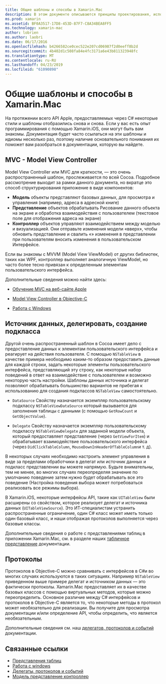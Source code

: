 ```yaml
---
title: Общие шаблоны и способы в Xamarin.Mac
description: В этом документе описываются принципы проектирования, используемые при создании приложений Xamarin.Mac. В нем описывается шаблон model-view-controller, источника и делегат шаблоны данных и протоколов.
ms.prod: xamarin
ms.assetid: BF0A3517-17D8-453D-87F7-C8A34BEA8FF5
ms.technology: xamarin-mac
author: lobrien
ms.author: laobri
ms.date: 06/17/2016
ms.openlocfilehash: b4266582ce0cec522e207cd06987f2d0eeff8b2d
ms.sourcegitcommit: 4b402d1c508fa84e4fc3171a6e43b811323948fc
ms.translationtype: MT
ms.contentlocale: ru-RU
ms.lasthandoff: 04/23/2019
ms.locfileid: "61090898"
---
```

# <a name="common-patterns-and-idioms-in-xamarinmac"></a>Общие шаблоны и способы в Xamarin.Mac

На протяжении всего API Apple, предоставляемых через C# некоторые стили и шаблоны отобразились снова и снова. Если у вас есть опыт программирования с помощью Xamarin.iOS, они могут быть вам знакомы. Документация будет часто ссылаться на эти шаблоны и идиомы несколько раз, поэтому наличие основательного понимания их поможет вам разобраться в документации, которую вы найдете.

## <a name="mvc---model-view-controller"></a>MVC - Model View Controller

Model View Controller или MVC для краткости, — это очень распространенный шаблон, прослеживается по всей Cocoa. Подробное рассмотрение выходит за рамки данного документа, но вкратце это способ структурирования приложение в виде компонентов:

- **Модель** объекты представляют базовых данных, для просмотра и управления (например, адреса в адресной книге)
- **Представление** объектов обрабатывать Рисование данного объекта на экране и обработка взаимодействия с пользователем (текстовое поле для отображения адреса на экране)
- **Контроллер** объектов управляют взаимодействием между моделью и визуализацией. Они отправьте изменения модели «вверх», чтобы обновить представление и свалить «» изменения в представлении при пользователям вносить изменения в пользовательском Интерфейсе.

Если вы знакомы с MVVM (Model View ViewModel) от других библиотек, таких как WPF, контроллер выполняет аналогичную ViewModel, но часто более тесно привязан к определенным элементам пользовательского интерфейса.

Дополнительные сведения можно найти здесь:

- [Обучение MVC на веб-сайте Apple](https://developer.apple.com/library/ios/documentation/general/conceptual/devpedia-cocoacore/MVC.html)

- [Model View Controller в Objective-C](https://developer.apple.com/library/ios/documentation/general/conceptual/CocoaEncyclopedia/Model-View-Controller/Model-View-Controller.html)
- [Работа с Windows](~/mac/user-interface/window.md)

## <a name="data-source--delegate--subclassing"></a>Источник данных, делегировать, создание подкласса

Другой очень распространенный шаблон в Cocoa имеет дело с предоставление данных к элементам пользовательского интерфейса и реагирует на действия пользователя. С помощью `NSTableView` в качестве примера необходимо каким-то образом предоставить данные для каждой строки, задать некоторые элементы пользовательского интерфейса, представляющий эту строку, как некоторые набор поведений в ответ на взаимодействие с пользователем и возможно некоторую часть настройки. Шаблоны данных источника и делегат позволяют обрабатывать большинство вариантов не прибегая к использованию для создания подклассов `NSTableView` самостоятельно.

- `DataSource` Свойству назначается экземпляр пользовательскому подклассу `NSTableViewDataSource` который вызывается для заполнения таблицы с данными (с помощью `GetRowCount` и `GetObjectValue`).

- `Delegate` Свойству назначается экземпляр пользовательскому подклассу `NSTableViewDelegate` для заданной модели объекта, который предоставляет представление (через `GetViewForItem`) и обрабатывает взаимодействие пользовательского интерфейса (через `DidClickTableColumn`, `MouseDownInHeaderOfTableColumn`и т. д).

В некоторых случаях необходимо настроить элемент управления в виде за пределами обработчики в делегат или источник данных и подкласс представлении вы можете напрямую. Будьте внимательны, тем не менее, во многих случаях переопределяя значение по умолчанию поведение затем нужно будет обрабатывать все это поведение (Настройка поведения выбора может потребоваться реализовать все режимы выбора).

В Xamarin.iOS, некоторые интерфейсы API, такие как `UITableView` были расширены со свойством, которое реализует делегат и источника данных (`UITableViewSource`). Это ИТ-специалистам устранить распространенные ограничение, один C# класс может иметь только один базовый класс, и наши отображая протоколов выполняется через базовые классы.

Дополнительные сведения о работе с представлениями таблиц в приложении Xamarin.Mac, см. в разделе наших [табличное представление](~/mac/user-interface/table-view.md) документации.

## <a name="protocols"></a>Протоколы

Протоколов в Objective-C можно сравнивать с интерфейсов в C#и во многих случаях используются в таких ситуациях. Например `NSTableView` приведенном выше примере делегат и источником данных — это фактически протоколы. Xamarin.Mac предоставляет их в качестве базовых классов с помощью виртуальных методов, которые можно переопределить. Основное различие между C# интерфейсов и протоколов в Objective-C является то, что некоторые методы в протокол может необязательно для реализации. Вы получите для просмотра документации и/или определение API, чтобы определить, что является необязательным.

Дополнительные сведения см. наш [делегатов, протоколов и событий](~/ios/app-fundamentals/delegates-protocols-and-events.md) документации.



## <a name="related-links"></a>Связанные ссылки

- [Представления таблиц](~/mac/user-interface/table-view.md)
- [Работа с windows](~/mac/user-interface/window.md)
- [Делегаты, протоколов и событий](~/ios/app-fundamentals/delegates-protocols-and-events.md)
- [Модель представление контроллер](https://developer.apple.com/library/ios/documentation/general/conceptual/CocoaEncyclopedia/Model-View-Controller/Model-View-Controller.html)
